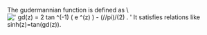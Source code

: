 The gudermannian function is defined as \\
![' gd(z) = 2 tan \^(-1) ( e \^(z) ) - (//pi)/(2) . '](../dictionary/equation_images/3646.1..png)
It satisfies relations like sinh(z)=tan(gd(z)).
